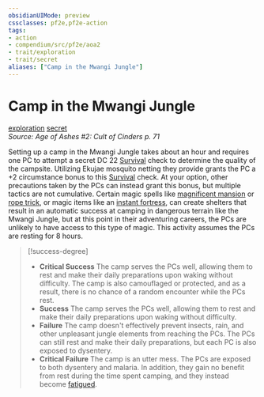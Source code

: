 ```yaml
---
obsidianUIMode: preview
cssclasses: pf2e,pf2e-action
tags:
- action
- compendium/src/pf2e/aoa2
- trait/exploration
- trait/secret
aliases: ["Camp in the Mwangi Jungle"]
---
```

# Camp in the Mwangi Jungle
[exploration](rules/traits/exploration.md "Exploration Action & Ability Trait")  [secret](rules/traits/secret.md "Secret General Trait")  
*Source: Age of Ashes #2: Cult of Cinders p. 71*  


Setting up a camp in the Mwangi Jungle takes about an hour and requires one PC to attempt a secret DC 22 [Survival](compendium/skills.md#Survival) check to determine the quality of the campsite. Utilizing Ekujae mosquito netting they provide grants the PC a +2 circumstance bonus to this [Survival](compendium/skills.md#Survival) check. At your option, other precautions taken by the PCs can instead grant this bonus, but multiple tactics are not cumulative. Certain magic spells like [magnificent mansion](compendium/spells/magnificent-mansion.md) or [rope trick](compendium/spells/rope-trick.md), or magic items like an [instant fortress](compendium/equipment/items/instant-fortress.md), can create shelters that result in an automatic success at camping in dangerous terrain like the Mwangi Jungle, but at this point in their adventuring careers, the PCs are unlikely to have access to this type of magic. This activity assumes the PCs are resting for 8 hours.

> [!success-degree] 
> - **Critical Success** The camp serves the PCs well, allowing them to rest and make their daily preparations upon waking without difficulty. The camp is also camouflaged or protected, and as a result, there is no chance of a random encounter while the PCs rest.
> - **Success** The camp serves the PCs well, allowing them to rest and make their daily preparations upon waking without difficulty.
> - **Failure** The camp doesn't effectively prevent insects, rain, and other unpleasant jungle elements from reaching the PCs. The PCs can still rest and make their daily preparations, but each PC is also exposed to dysentery.
> - **Critical Failure** The camp is an utter mess. The PCs are exposed to both dysentery and malaria. In addition, they gain no benefit from rest during the time spent camping, and they instead become [fatigued](rules/conditions.md#Fatigued).